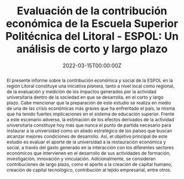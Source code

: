 ---
abstract: El presente informe sobre la contribución económica y social de la ESPOL en la región Litoral constituye una iniciativa pionera, tanto a nivel local como regional, de la evaluación y medición de los impactos generados por la actividad universitaria dentro de la sociedad en que se desarrolla, en el corto y largo plazo. Cabe mencionar que la preparación de este estudio se realiza en medio de una de las crisis económicas más graves que ha enfrentado el país, la misma que ha tenido fuertes implicaciones en el sistema de educación superior. Frente a este escenario adverso, la estimación de los efectos derivados de la actividad universitaria constituye hoy más que nunca el punto de partida necesario para instaurar a la universidad como un aliado estratégico de los países que buscan alcanzar mejores condiciones de desarrollo. Así, el objetivo principal de este estudio es evaluar el aporte de la universidad a la restauración económica y social, a través del gasto generado en la interacción con los diferentes sectores económicos que intervienen en el desarrollo de sus actividades de formación, investigación, innovación y vinculación. Adicionalmente, se consideran contribuciones de largo plazo, como el aporte a la creación de capital humano, creación de capital tecnológico, contribución al tejido empresarial, entre otros.
authors:
- José Gabriel Castillo
- Juan Carlos Campuzano
- admin
- Némesis Gómez
date: "2022-03-15T00:00:00Z"
doi: ""
featured: false
image:
  caption: ''
  focal_point: ""
  preview_only: false
links:
projects:
- research-project
publication: ""
publication_short: ""
publication_types:
- "4"
publishDate: "2021-12-01T00:00:00Z"
slides:
summary: 
tags:
- Applied Econometrics
- Causal Inference
title: 'Evaluación de la contribución económica de la Escuela Superior Politécnica del Litoral - ESPOL: Un análisis de corto y largo plazo'
url_pdf: http://noticias.espol.edu.ec/sites/default/files/BID%202021%20Borrador%2012%20final%20%2027-ago-2021%20%281%29.pdf
url_project: "https://www.espol.edu.ec/es/noticias/espol-presenta-estudio-contribucion-social-economica-Ecuador"
---